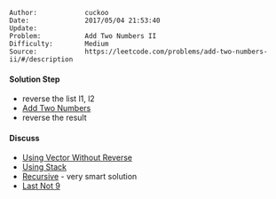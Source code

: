 
    Author:            cuckoo
    Date:              2017/05/04 21:53:40
    Update:            
    Problem:           Add Two Numbers II
    Difficulty:        Medium
    Source:            https://leetcode.com/problems/add-two-numbers-ii/#/description

#### Solution Step
 - reverse the list l1, l2
 - [Add Two Numbers](https://leetcode.com/articles/add-two-numbers/)
 - reverse the result

#### Discuss
 - [Using Vector Without Reverse](https://discuss.leetcode.com/topic/66366/concise-c-solution-without-reverse)
 - [Using Stack](https://discuss.leetcode.com/topic/65279/easy-o-n-java-solution-using-stack)
 - [Recursive](https://discuss.leetcode.com/topic/65306/java-o-n-recursive-solution-by-counting-the-difference-of-length) - very smart solution
 - [Last Not 9](https://discuss.leetcode.com/topic/66699/java-iterative-o-1-space-lastnot9-solution-changed-from-plus-one-linked-list)
